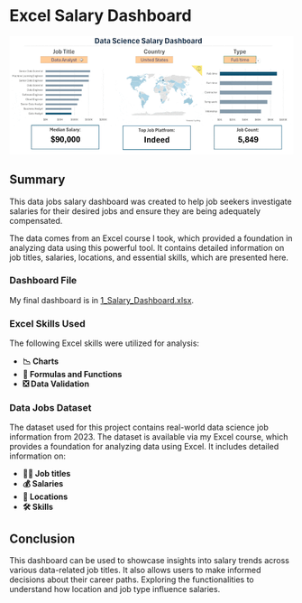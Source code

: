 # Excel Salary Dashboard

![1_Salary_Dashboard.png](/0_Resources/Images/1_Salary_Dashboard_Final_Dashboard.gif)

## Summary

This data jobs salary dashboard was created to help job seekers investigate salaries for their desired jobs and ensure they are being adequately compensated. 

The data comes from an Excel course I took, which provided a foundation in analyzing data using this powerful tool. It contains detailed information on job titles, salaries, locations, and essential skills, which are presented here.  

### Dashboard File
My final dashboard is in [1_Salary_Dashboard.xlsx](1_Salary_Dashboard.xlsx).

### Excel Skills Used

The following Excel skills were utilized for analysis:

- **📉 Charts**
- **🧮 Formulas and Functions**
- **❎ Data Validation**

### Data Jobs Dataset

The dataset used for this project contains real-world data science job information from 2023. The dataset is available via my Excel course, which provides a foundation for analyzing data using Excel. It includes detailed information on:

- **👨‍💼 Job titles**
- **💰 Salaries**
- **📍 Locations**
- **🛠️ Skills**


## Conclusion

This dashboard can be used to showcase insights into salary trends across various data-related job titles. It also allows users to make informed decisions about their career paths. Exploring the functionalities to understand how location and job type influence salaries. 
